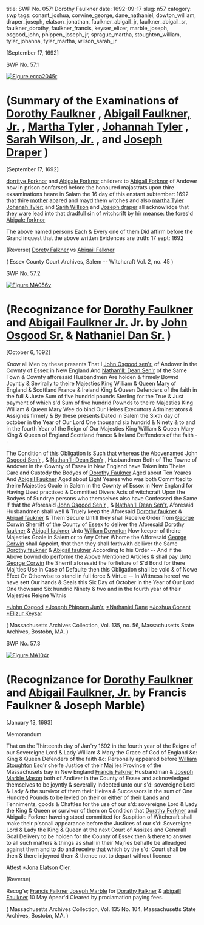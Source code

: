 title: SWP No. 057: Dorothy Faulkner
date: 1692-09-17
slug: n57
category: swp
tags: conant_joshua, corwine_george, dane_nathaniel, dowton_william, draper_joseph, elatson_jonathan, faulkner_abigail_jr, faulkner_abigail_sr, faulkner_dorothy, faulkner_francis, keyser_elizer, marble_joseph, osgood_john, phippen_joseph_jr, sprague_martha, stoughton_william, tyler_johanna, tyler_martha, wilson_sarah_jr




[September 17, 1692]

<div markdown class="doc" id="n57.1">

<div class="doc_id">SWP No. 57.1</div>


<span markdown class="figure">[![Figure ecca2045r](archives/ecca/thumb/ecca2045r.jpg)](archives/ecca/large/ecca2045r.jpg)</span>

# (Summary of the Examinations of [Dorothy Faulkner](/tag/faulkner_dorothy.html) , [Abigail Faulkner, Jr.](/tag/faulkner_abigail_jr.html) , [Martha Tyler](/tag/tyler_martha.html) , [Johannah Tyler](/tag/tyler_johanna.html) , [Sarah Wilson, Jr.](/tag/wilson_sarah_jr.html) , and [Joseph Draper](/tag/draper_joseph.html) )

[September 17, 1692]

[dorritye Forknor](/tag/faulkner_dorothy.html) and [Abigale Forknor](/tag/faulkner_abigail_jr.html) children: to [Abigall Forknor](/tag/faulkner_abigail_sr.html) of Andover now in prison confarsed before the honoured majastrats upon thire exsaminations heare in Salam the 16 day of this enstant subtember: 1692 that thire [mother](/tag/faulkner_abigail_sr.html) apared and mayd them witches and also [martha Tyler](/tag/sprague_martha.html) [Johanah Tyler:](/tag/tyler_johanna.html) and [Sarih Willson](/tag/wilson_sarah_jr.html) and [Joseph draper](/tag/draper_joseph.html) all acknowlidge that they ware lead into that dradfull sin of witchcrift by hir meanse: the fores'd [Abigale forknor](/tag/faulkner_abigail_sr.html)

The above named persons Each & Every one of them 
Did affirm before the Grand inquest that the above 
written Evidences are truth: 17 sept: 1692 

(Reverse) [Dorety Falkner](/tag/faulkner_dorothy.html) vs [Abigail Falkner](/tag/faulkner_abigail_sr.html) 

( Essex County Court Archives, Salem -- Witchcraft Vol. 2, no. 45 )

</div>



<div markdown class="doc" id="n57.2">

<div class="doc_id">SWP No. 57.2</div>


<span markdown class="figure">[![Figure MA056v](archives/MA135/small/MA056v.jpg)](archives/MA135/large/MA056v.jpg)</span>

# (Recognizance for [Dorothy Faulkner](/tag/faulkner_dorothy.html) and [Abigail Faulkner Jr.](/tag/faulkner_abigail_jr.html) Jr. by [John Osgood Sr.](/tag/osgood_john.html) & [Nathaniel Dan Sr.](/tag/dane_nathaniel.html) )

[October 6, 1692]

Know all Men by these presents That I [John Osgood sen'r.](/tag/osgood_john.html) of Andover in the Cownty of Essex in New England And [Nathan'll: Dean Sen'r](/tag/dane_nathaniel.html) of the Same Town & Cownty afforesaid Husbandmen Are holden & firmely Bownd Joyntly & Sevirally to theire Majesties King William & Queen Mary  of England & Scottland France & Ireland King & Queen Defenders of the faith in the full & Juste Sum of five hundrid pounds Sterling for the True & Just payment of which s'd Sum of five hundrid Pownds to theire Majesties King William & Queen Mary  Wee do bind Our Heires Executtors Adminstrators & Assignes firmely & By these presents Dated in Salem  the Sixth day of october in the Year of Our Lord One thousand six hundrid & Ninety & to and in the fourth Year of the Reign of Our Majesties King William & Queen Mary  King & Queen of England Scottland france & Ireland Deffenders of the faith --

The Condition of this Obligation is Such that whereas the Abovenamed [John Osgood Sen'r](/tag/osgood_john.html) , & [Nathan'll: Dean Sen'r](/tag/dane_nathaniel.html) , Husbandmen Both of The Towne of Andover in the Cownty of Essex in New England have Taken into Theire Care and Custody the Bodyes of [Dorothy Faukner](/tag/faulkner_dorothy.html) Aged about Ten Yeares And [Abigail Faukner](/tag/faulkner_abigail_jr.html) Aged about Eight Yeares who was both Committed to theire Majesties Goale in Salem in the Cownty of Essex in New England for Having Used practised & Committed Divers Acts of witchcraft Upon the Bodyes of Sundrye persons who themselves also have Confessed the Same If that the Aforesaid [John Osgood Sen'r](/tag/osgood_john.html) , & [Nathan'll Dean Sen'r.](/tag/dane_nathaniel.html) Aforesaid Husbandmen shall well & Truely keep the Aforesaid [Dorothy faukner](/tag/faulkner_dorothy.html) & [Abigail faukner](/tag/faulkner_abigail_jr.html) & Them Secure Untill they shall Receive Order from [George Corwin](/tag/corwine_george.html) Sherriff of the County of Essex to deliver the Aforesaid [Dorothy faukner](/tag/faulkner_dorothy.html) & [Abigail faukner](/tag/faulkner_abigail_jr.html) Unto [William Downton](/tag/dowton_william.html) Now keeper of theire Majesties Goale in Salem or to Any Other Whome the Afforesaid [George Corwin](/tag/corwine_george.html) shall Appoint, that then they shall forthwith delliver the Same [Dorothy faukner](/tag/faulkner_dorothy.html) & [Abigail faukner](/tag/faulkner_abigail_jr.html) According to his Order -- And if the Above bownd do performe the Above Mentioned Articles & shall pay Unto [George Corwin](/tag/corwine_george.html) the Sherrif aforesaid the forfieture of S'd Bond for there Maj'ties Use in Case of Defaulte then this Obligation shall be void & of Nowe Efect Or Otherwise to stand in full force & Virtue -- In Wittness hereof we have sett Our hands & Seals this Six Day of October in the Year of Our Lord One thowsand Six hundrid Ninety & two and in the fourth year of their Majesties Reigne
Witnis 

[*John Osgood](/tag/osgood_john.html)                      [*Joseph Phippen Jun'r.](/tag/phippen_joseph_jr.html) 
[*Nathaniel Dane](/tag/dane_nathaniel.html)                       [*Joshua Conant](/tag/conant_joshua.html)
[*Elizur Keysar](/tag/keyser_elizer.html)

( Massachusetts Archives Collection, Vol. 135, no. 56, Massachusetts State Archives, Bostobn, MA. )

</div>



<div markdown class="doc" id="n57.3">

<div class="doc_id">SWP No. 57.3</div>


<span markdown class="figure">[![Figure MA104r](archives/MA135/small/MA104r.jpg)](archives/MA135/large/MA104r.jpg)</span>

# (Recognizance for [Dorothy Faulkner](/tag/faulkner_dorothy.html) and [Abigail Faulkner, Jr.](/tag/faulkner_abigail_jr.html) by Francis Faulkner & Joseph Marble)

[January 13, 1693]

Memorandum 

That on the Thirteenth day of Jan'ry 1692 in the fourth year of the Reigne of our Sovereigne Lord & Lady William & Mary the Grace of God of England &c: King & Queen Defenders of the faith &c: Personally appeared before [William Stoughton](/tag/stoughton_william.html) Esq'r cheife Justice of their Maj'ies  Province of the Massachusets bay in New England [Francis Falkner](/tag/faulkner_francis.html) Husbandman & [Joseph Marble Mason](/tag/marble_joseph.html) both of Andiver in the County of Essex and acknowledged themselves to be joyntly & severally Indebted unto our s'd: sovereigne Lord & Lady & the survivor of them their Heires & Successors in the sum of One Hundred Pounds to be levied on their or either of their Lands and Tenniments, goods & Chattles for the use of our s'd: sovereigne Lord & Lady the King & Queen or survivor of them on Condition that [Dorathy Forkner](/tag/faulkner_dorothy.html) and Abigaile Forkner haveing stood committed for Suspition of Witchcraft shall make their p'sonall appearance before the Justices of our s'd: Sovereigne Lord & Lady the King & Queen at the next Court of Assizes and Generall Goal Delivery to be holden for the County of Essex then & there to answer to all such matters & things as shall in their Maj'ies behalfe be alleadged against them and to do and receive that which by the s'd: Court shall be then & there injoyned them & thence not to depart without licence

Attest 
[*Jona Elatson](/tag/elatson_jonathan.html) Cler.

(Reverse) 

Recog'e; 
[Francis Falkner](/tag/faulkner_francis.html) 
[Joseph Marble](/tag/marble_joseph.html) 
for 
[Dorathy Falkner](/tag/faulkner_dorothy.html) 
& 
[abigaill Faulkner](/tag/faulkner_abigail_jr.html) 
10 May Apear'd 
Cleared by proclamation paying fees.

( Massachusetts  Archives Collection, Vol. 135 No. 104, Massachusetts State Archives, Bostobn, MA. )


</div>
